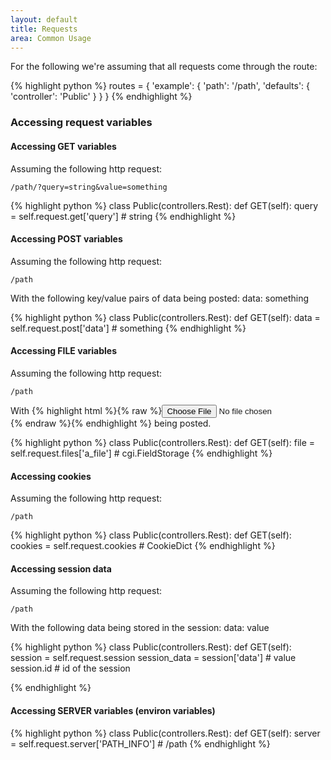 ```yaml
---
layout: default
title: Requests
area: Common Usage
---
```


<section>

For the following we're assuming that all requests come through the route:

{% highlight python %}
routes = {
    'example': {
        'path': '/path',
        'defaults': { 'controller': 'Public' }
    }
}
{% endhighlight %}

### Accessing request variables

#### Accessing GET variables

Assuming the following http request:

    /path/?query=string&value=something

{% highlight python %}
class Public(controllers.Rest):
    def GET(self):
        query = self.request.get['query']  # string
{% endhighlight %}


#### Accessing POST variables

Assuming the following http request:

    /path

With the following key/value pairs of data being posted:
    data: something

{% highlight python %}
class Public(controllers.Rest):
    def GET(self):
        data = self.request.post['data']  # something
{% endhighlight %}


#### Accessing FILE variables


Assuming the following http request:

    /path

With {% highlight html %}{% raw %}<input type="file" name="a_file" /> {% endraw %}{% endhighlight %} being posted.

{% highlight python %}
class Public(controllers.Rest):
    def GET(self):
        file = self.request.files['a_file']  # cgi.FieldStorage
{% endhighlight %}


#### Accessing cookies

Assuming the following http request:

    /path

{% highlight python %}
class Public(controllers.Rest):
    def GET(self):
        cookies = self.request.cookies  # CookieDict
{% endhighlight %}

#### Accessing session data

Assuming the following http request:

    /path

With the following data being stored in the session:
    data: value

{% highlight python %}
class Public(controllers.Rest):
    def GET(self):
        session = self.request.session
        session_data = session['data']  # value
        session.id  # id of the session

{% endhighlight %}

#### Accessing SERVER variables (environ variables)

{% highlight python %}
class Public(controllers.Rest):
    def GET(self):
        server = self.request.server['PATH_INFO']  # /path
{% endhighlight %}

</section>
